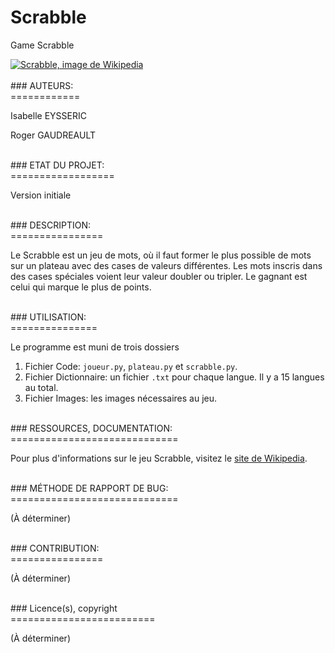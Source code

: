 # Scrabble
Game Scrabble
<br>
<p><a href=""><img src="https://upload.wikimedia.org/wikipedia/commons/6/66/Scrabble_2015.jpg"alt="Scrabble, image de Wikipedia"></a><br>

<br>
### AUTEURS:<br>
============
<p> Isabelle EYSSERIC</p>
<p>Roger  GAUDREAULT </p>
<br>
### ETAT DU PROJET:<br>
==================
<p>Version initiale</p>
<br>
### DESCRIPTION:<br>
================
<p> Le Scrabble est un jeu de mots, où il faut former le plus possible de mots sur un plateau avec des cases de valeurs différentes. Les mots inscris dans des cases spéciales voient leur valeur doubler ou tripler. Le gagnant est celui qui marque le plus de points.</p>
<br>
### UTILISATION:<br>
===============
<p>Le  programme est muni de trois dossiers</p>
<ol>
  <li>Fichier Code: <code>joueur.py</code>, <code>plateau.py</code> et <code>scrabble.py</code>.</li>
<li>Fichier Dictionnaire: un fichier <code>.txt</code> pour chaque langue. Il y a 15 langues au total.</li>
<li>Fichier Images: les images nécessaires au jeu.</li>
  </ol>
  <br>
### RESSOURCES, DOCUMENTATION:<br>
=============================
<p>Pour plus d'informations sur le jeu Scrabble, visitez le <a href="https://fr.wikipedia.org/wiki/Scrabble"> site de Wikipedia</a>.</p>
<br>
### MÉTHODE DE RAPPORT DE BUG:<br>
=============================
<p>(À déterminer)</p>
<br>
### CONTRIBUTION:<br>
================
<p>(À déterminer)</p>
<br>
### Licence(s), copyright<br>
=========================
<p>(À déterminer)</p>
<br>
